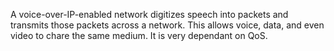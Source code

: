 A voice-over-IP-enabled network digitizes speech into packets and transmits those packets across a network. This allows voice, data, and even video to chare the same medium. It is very dependant on QoS.
